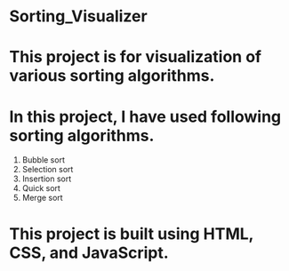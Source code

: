 # Sorting_Visualizer
# This project is for visualization of various sorting algorithms.
# In this project, I have used following sorting algorithms.
1. Bubble sort
2. Selection sort
3. Insertion sort
4. Quick sort
5. Merge sort
# This project is built using HTML, CSS, and JavaScript.
